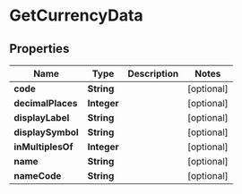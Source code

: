

# GetCurrencyData


## Properties

| Name | Type | Description | Notes |
|------------ | ------------- | ------------- | -------------|
|**code** | **String** |  |  [optional] |
|**decimalPlaces** | **Integer** |  |  [optional] |
|**displayLabel** | **String** |  |  [optional] |
|**displaySymbol** | **String** |  |  [optional] |
|**inMultiplesOf** | **Integer** |  |  [optional] |
|**name** | **String** |  |  [optional] |
|**nameCode** | **String** |  |  [optional] |



